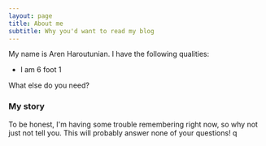 ```yaml
---
layout: page
title: About me
subtitle: Why you'd want to read my blog
---
```


My name is Aren Haroutunian. I have the following qualities:

- I am 6 foot 1 

What else do you need?

### My story

To be honest, I'm having some trouble remembering right now, so why not just not tell you. This will probably answer none of your questions! q